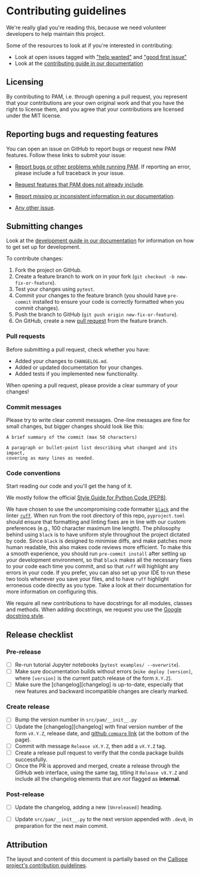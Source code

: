 # Contributing guidelines

We're really glad you're reading this, because we need volunteer developers to help maintain this project.

Some of the resources to look at if you're interested in contributing:

* Look at open issues tagged with ["help wanted"](https://github.com/arup-group/pam/issues?q=is%3Aissue+is%3Aopen+label%3A%22help+wanted%22) and ["good first issue"](https://github.com/arup-group/pam/issues?q=is%3Aissue+is%3Aopen+label%3A%22good+first+issue%22)
* Look at the [contributing guide in our documentation](https://arup-group.github.io/pam/contributing)

## Licensing

By contributing to PAM, i.e. through opening a pull request, you represent that your contributions are your own original work and that you have the right to license them, and you agree that your contributions are licensed under the MIT license.

## Reporting bugs and requesting features

You can open an issue on GitHub to report bugs or request new PAM features.
Follow these links to submit your issue:

- [Report bugs or other problems while running PAM](https://github.com/arup-group/pam/issues/new?template=BUG-REPORT.yml).
If reporting an error, please include a full traceback in your issue.

- [Request features that PAM does not already include](https://github.com/arup-group/pam/issues/new?template=FEATURE-REQUEST.yml).


- [Report missing or inconsistent information in our documentation](https://github.com/arup-group/pam/issues/new?template=DOCS.yml).

- [Any other issue](https://github.com/arup-group/pam/issues/new).

## Submitting changes

Look at the [development guide in our documentation](https://arup-group.github.io/pam/contributing/coding) for information on how to get set up for development.

<!--- the "--8<--" html comments define what part of this file to add to the index page of the documentation -->
<!--- --8<-- [start:docs] -->

To contribute changes:

1. Fork the project on GitHub.
2. Create a feature branch to work on in your fork (`git checkout -b new-fix-or-feature`).
3. Test your changes using `pytest`.
4. Commit your changes to the feature branch (you should have `pre-commit` installed to ensure your code is correctly formatted when you commit changes).
5. Push the branch to GitHub (`git push origin new-fix-or-feature`).
6. On GitHub, create a new [pull request](https://github.com/arup-group/pam/pull/new/main) from the feature branch.

### Pull requests

Before submitting a pull request, check whether you have:

* Added your changes to `CHANGELOG.md`.
* Added or updated documentation for your changes.
* Added tests if you implemented new functionality.

When opening a pull request, please provide a clear summary of your changes!

### Commit messages

Please try to write clear commit messages. One-line messages are fine for small changes, but bigger changes should look like this:

    A brief summary of the commit (max 50 characters)

    A paragraph or bullet-point list describing what changed and its impact,
    covering as many lines as needed.

### Code conventions

Start reading our code and you'll get the hang of it.

We mostly follow the official [Style Guide for Python Code (PEP8)](https://www.python.org/dev/peps/pep-0008/).

We have chosen to use the uncompromising code formatter [`black`](https://github.com/psf/black/) and the linter [`ruff`](https://beta.ruff.rs/docs/).
When run from the root directory of this repo, `pyproject.toml` should ensure that formatting and linting fixes are in line with our custom preferences (e.g., 100 character maximum line length).
The philosophy behind using `black` is to have uniform style throughout the project dictated by code.
Since `black` is designed to minimise diffs, and make patches more human readable, this also makes code reviews more efficient.
To make this a smooth experience, you should run `pre-commit install` after setting up your development environment, so that `black` makes all the necessary fixes to your code each time you commit, and so that `ruff` will highlight any errors in your code.
If you prefer, you can also set up your IDE to run these two tools whenever you save your files, and to have `ruff` highlight erroneous code directly as you type.
Take a look at their documentation for more information on configuring this.

We require all new contributions to have docstrings for all modules, classes and methods.
When adding docstrings, we request you use the [Google docstring style](https://google.github.io/styleguide/pyguide.html#38-comments-and-docstrings).

## Release checklist

### Pre-release

- [ ] Re-run tutorial Jupyter notebooks (`pytest examples/ --overwrite`).
- [ ] Make sure documentation builds without errors (`mike deploy [version]`, where `[version]` is the current patch release of the form `X.Y.Z`).
- [ ] Make sure the [changelog][changelog] is up-to-date, especially that new features and backward incompatible changes are clearly marked.

### Create release

- [ ] Bump the version number in `src/pam/__init__.py`
- [ ] Update the [changelog][changelog] with final version number of the form `vX.Y.Z`, release date, and [github `compare` link](https://docs.github.com/en/pull-requests/committing-changes-to-your-project/viewing-and-comparing-commits/comparing-commits) (at the bottom of the page).
- [ ] Commit with message `Release vX.Y.Z`, then add a `vX.Y.Z` tag.
- [ ] Create a release pull request to verify that the conda package builds successfully.
- [ ] Once the PR is approved and merged, create a release through the GitHub web interface, using the same tag, titling it `Release vX.Y.Z` and include all the changelog elements that are *not* flagged as **internal**.

### Post-release

- [ ] Update the changelog, adding a new `[Unreleased]` heading.
- [ ] Update `src/pam/__init__.py` to the next version appended with `.dev0`, in preparation for the next main commit.


<!--- --8<-- [end:docs] -->

## Attribution

The layout and content of this document is partially based on the [Calliope project's contribution guidelines](https://github.com/calliope-project/calliope/blob/main/CONTRIBUTING.md).
